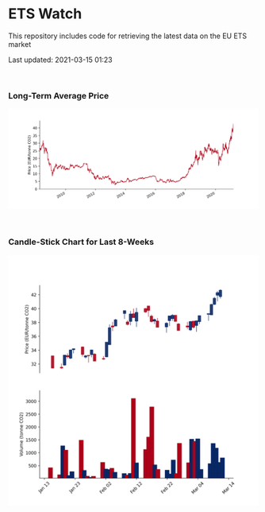 # ETS Watch

This repository includes code for retrieving the latest data on the EU ETS market

Last updated: 2021-03-15 01:23

<br>

### Long-Term Average Price

![Long-term average](img/long_term_avg.png)

<br>

### Candle-Stick Chart for Last 8-Weeks

![Open, High, Low, Close & Volume](img/ohlc_vol.png)
